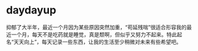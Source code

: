 # daydayup

抑郁了大半年，最近一个月因为某些原因突然加重，“苟延残喘”很适合形容我的最近一个月，每天不是吃药就是睡觉，真是颓啊，但似乎又努力不起来。特此起名“天天向上”，每天记录一些东西，让我的生活至少稍微对未来有些希望吧。